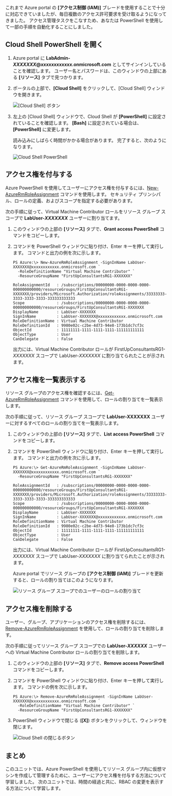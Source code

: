 これまで Azure portal の **[アクセス制御 (IAM)]** ブレードを使用することで十分に対応できていましたが、毎日複数のアクセス許可要求を受け取るようになってきました。 アクセス管理タスクをこなすため、あなたは PowerShell を使用して一部の手順を自動化することにしました。

## <a name="open-cloud-shell-powershell"></a>Cloud Shell PowerShell を開く

1. Azure portal に **LabAdmin-_XXXXXXX_@_xxxxxxxxxxxx_.onmicrosoft.com** としてサインインしていることを確認します。 ユーザー名とパスワードは、このウィンドウの上部にある **[リソース]** タブで見つかります。

1. ポータルの上部で、**[Cloud Shell]** をクリックして、[Cloud Shell] ウィンドウを開きます。

    ![[Cloud Shell] ボタン](../media-draft/6-cloud-shell-button.png)

1. 左上の [Cloud Shell] ウィンドウで、Cloud Shell が **[PowerShell]** に設定されていることを確認します。 **[Bash]** に設定されている場合は、**[PowerShell]** に変更します。

    読み込みにしばらく時間がかかる場合があります。 完了すると、次のようになります。

    ![Cloud Shell PowerShell](../media-draft/6-cloud-shell-powershell.png)

## <a name="grant-access"></a>アクセス権を付与する

Azure PowerShell を使用してユーザーにアクセス権を付与するには、[New-AzureRmRoleAssignment](/powershell/module/azurerm.resources/new-azurermroleassignment) コマンドを使用します。 セキュリティ プリンシパル、ロールの定義、およびスコープを指定する必要があります。

次の手順に従って、Virtual Machine Contributor ロールをリソース グループ スコープで **LabUser-_XXXXXXX_** ユーザーに割り当てます。

1. このウィンドウの上部の **[リソース]** タブで、**Grant access PowerShell** コマンドをコピーします。

1. コマンドを PowerShell ウィンドウに貼り付け、Enter キーを押して実行します。 コマンドと出力の例を次に示します。

    ```Example
    PS Azure:\> New-AzureRmRoleAssignment -SignInName LabUser-XXXXXXX@xxxxxxxxxxxx.onmicrosoft.com `
      -RoleDefinitionName "Virtual Machine Contributor" `
      -ResourceGroupName "FirstUpConsultantsRG1-XXXXXXX"

    RoleAssignmentId   : /subscriptions/00000000-0000-0000-0000-000000000000/resourceGroups/FirstUpConsultantsRG1-XXXXXXX/providers/Microsoft.Authorization/roleAssignments/33333333-3333-3333-3333-333333333333
    Scope              : /subscriptions/00000000-0000-0000-0000-000000000000/resourceGroups/FirstUpConsultantsRG1-XXXXXXX
    DisplayName        : LabUser-XXXXXXX
    SignInName         : LabUser-XXXXXXX@xxxxxxxxxxxx.onmicrosoft.com
    RoleDefinitionName : Virtual Machine Contributor
    RoleDefinitionId   : 9980e02c-c2be-4d73-94e8-173b1dc7cf3c
    ObjectId           : 11111111-1111-1111-1111-111111111111
    ObjectType         : User
    CanDelegate        : False
    ```

    出力には、Virtual Machine Contributor ロールが FirstUpConsultantsRG1-_XXXXXXX_ スコープで LabUser-_XXXXXXX_ に割り当てられたことが示されます。

## <a name="list-access"></a>アクセス権を一覧表示する

リソース グループのアクセス権を確認するには、[Get-AzureRmRoleAssignment](/powershell/module/azurerm.resources/get-azurermroleassignment) コマンドを使用して、ロールの割り当てを一覧表示します。

次の手順に従って、リソース グループ スコープで **LabUser-XXXXXXX** ユーザーに対するすべてのロールの割り当てを一覧表示します。

1. このウィンドウの上部の **[リソース]** タブで、**List access PowerShell** コマンドをコピーします。

1. コマンドを PowerShell ウィンドウに貼り付け、Enter キーを押して実行します。 コマンドと出力の例を次に示します。

    ```Example
    PS Azure:\> Get-AzureRmRoleAssignment -SignInName LabUser-XXXXXXX@xxxxxxxxxxxx.onmicrosoft.com `
      -ResourceGroupName "FirstUpConsultantsRG1-XXXXXXX"

    RoleAssignmentId   : /subscriptions/00000000-0000-0000-0000-000000000000/resourceGroups/FirstUpConsultantsRG1-XXXXXXX/providers/Microsoft.Authorization/roleAssignments/33333333-3333-3333-3333-333333333333
    Scope              : /subscriptions/00000000-0000-0000-0000-000000000000/resourceGroups/FirstUpConsultantsRG1-XXXXXXX
    DisplayName        : LabUser-XXXXXXX
    SignInName         : LabUser-XXXXXXX@xxxxxxxxxxxx.onmicrosoft.com 
    RoleDefinitionName : Virtual Machine Contributor
    RoleDefinitionId   : 9980e02c-c2be-4d73-94e8-173b1dc7cf3c
    ObjectId           : 11111111-1111-1111-1111-111111111111
    ObjectType         : User
    CanDelegate        : False
    ```

    出力には、Virtual Machine Contributor ロールが FirstUpConsultantsRG1-_XXXXXXX_ スコープで LabUser-_XXXXXXX_ に割り当てられたことが示されます。

    Azure portal でリソース グループの **[アクセス制御 (IAM)]** ブレードを更新すると、ロールの割り当てはこのようになります。

    ![リソース グループ スコープでのユーザーのロールの割り当て](../media-draft/6-cloud-shell-access-control.png)

## <a name="remove-access"></a>アクセス権を削除する

ユーザー、グループ、アプリケーションのアクセス権を削除するには、[Remove-AzureRmRoleAssignment](/powershell/module/azurerm.resources/remove-azurermroleassignment) を使用して、ロールの割り当てを削除します。

次の手順に従ってリソース グループ スコープでの **LabUser-_XXXXXX_** ユーザーへの Virtual Machine Contributor ロールの割り当てを削除します。

1. このウィンドウの上部の **[リソース]** タブで、**Remove access PowerShell** コマンドをコピーします。

1. コマンドを PowerShell ウィンドウに貼り付け、Enter キーを押して実行します。 コマンドの例を次に示します。

    ```Example
    PS Azure:\> Remove-AzureRmRoleAssignment -SignInName LabUser-XXXXXXX@xxxxxxxxxxxx.onmicrosoft.com `
      -RoleDefinitionName "Virtual Machine Contributor" `
      -ResourceGroupName "FirstUpConsultantsRG1-XXXXXXX"
    ```

1. PowerShell ウィンドウで閉じる (**[X]**) ボタンをクリックして、ウィンドウを閉じます。

    ![Cloud Shell の閉じるボタン](../media-draft/6-cloud-shell-close.png)


## <a name="summary"></a>まとめ

このユニットでは、Azure PowerShell を使用してリソース グループ内に仮想マシンを作成して管理するために、ユーザーにアクセス権を付与する方法について学習しました。 次のユニットでは、時間の経過と共に、RBAC の変更を表示する方法について学習します。
